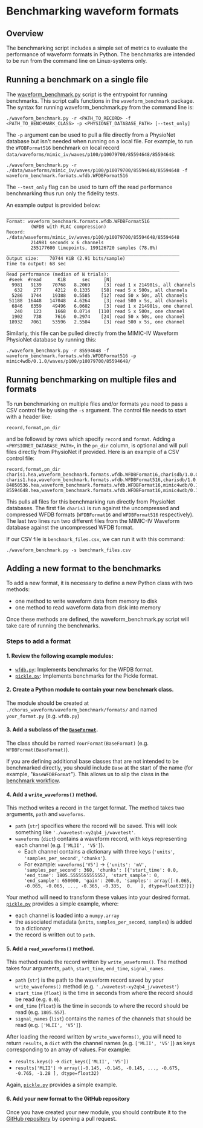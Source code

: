 # Benchmarking waveform formats

## Overview

The benchmarking script includes a simple set of metrics to evaluate the performance of waveform formats in Python. The benchmarks are intended to be run from the command line on Linux-systems only.

## Running a benchmark on a single file

The [waveform_benchmark.py](./waveform_benchmark.py) script is the entrypoint for running benchmarks. This script calls functions in the `waveform_benchmark` package. The syntax for running waveform_benchmark.py from the command line is: 

```
./waveform_benchmark.py -r <PATH_TO_RECORD> -f <PATH_TO_BENCHMARK_CLASS> -p <PHYSIONET_DATABASE_PATH> [--test_only]
```

The `-p` argument can be used to pull a file directly from a PhysioNet database but isn't needed when running on a local file. For example, to run the `WFDBFormat516` benchmark on local record `data/waveforms/mimic_iv/waves/p100/p10079700/85594648/85594648`:

```
./waveform_benchmark.py -r ./data/waveforms/mimic_iv/waves/p100/p10079700/85594648/85594648 -f waveform_benchmark.formats.wfdb.WFDBFormat516
```

The `--test_only` flag can be used to turn off the read performance benchmarking thus run only the fidelity tests.

An example output is provided below:

```
________________________________________________________________
Format: waveform_benchmark.formats.wfdb.WFDBFormat516
         (WFDB with FLAC compression)
Record: ./data/waveforms/mimic_iv/waves/p100/p10079700/85594648/85594648
         214981 seconds x 6 channels
         255177600 timepoints, 199126720 samples (78.0%)
________________________________________________________________
Output size:    70744 KiB (2.91 bits/sample)
Time to output: 68 sec
________________________________________________________________
Read performance (median of N trials):
 #seek  #read      KiB      sec     [N]
  9981   9139    70768   8.2069     [3] read 1 x 214981s, all channels
   632    277     4212   0.1335    [58] read 5 x 500s, all channels
  5286   1744    19388   0.5585    [12] read 50 x 50s, all channels
 51188  16448   147048   4.6264     [3] read 500 x 5s, all channels
  6846   6359    49496   6.0602     [3] read 1 x 214981s, one channel
   240    123     1668   0.0714   [110] read 5 x 500s, one channel
  1902    738     7616   0.2974    [24] read 50 x 50s, one channel
 18932   7061    53596   2.5504     [3] read 500 x 5s, one channel
```

Similarly, this file can be pulled directly from the MIMIC-IV Waveform PhysioNet database by running this:

```
./waveform_benchmark.py -r 85594648 -f waveform_benchmark.formats.wfdb.WFDBFormat516 -p mimic4wdb/0.1.0/waves/p100/p10079700/85594648/
```

## Running benchmarking on multiple files and formats

To run benchmarking on multiple files and/or formats you need to pass a CSV control file by using the `-s` argument. The control file needs to start with a header like:

`record,format,pn_dir`

and be followed by rows which specify `record` and `format`. Adding a `<PHYSIONET_DATABASE_PATH>`, in the `pn_dir` column, is optional and will pull files directly from PhysioNet if provided. Here is an example of a CSV control file:

```
record,format,pn_dir
charis1.hea,waveform_benchmark.formats.wfdb.WFDBFormat16,charisdb/1.0.0/
charis1.hea,waveform_benchmark.formats.wfdb.WFDBFormat516,charisdb/1.0.0/
84050536.hea,waveform_benchmark.formats.wfdb.WFDBFormat16,mimic4wdb/0.1.0/waves/p100/p10082591/84050536/
85594648.hea,waveform_benchmark.formats.wfdb.WFDBFormat16,mimic4wdb/0.1.0/waves/p100/p10079700/85594648/
```

This pulls all files for this benchmarking run directly from PhysioNet databases. The first file `charis1` is run against the uncompressed and compressed WFDB formats (`WFDBFormat16` and `WFDBFormat516` respectively). The last two lines run two different files from the MIMIC-IV Waveform database against the uncompressed WFDB format.

If our CSV file is `benchmark_files.csv`, we can run it with this command:
```
./waveform_benchmark.py -s benchmark_files.csv
```

## Adding a new format to the benchmarks

To add a new format, it is necessary to define a new Python class with two methods:

- one method to write waveform data from memory to disk
- one method to read waveform data from disk into memory

Once these methods are defined, the waveform_benchmark.py script will take care of running the benchmarks.

### Steps to add a format

#### 1. Review the following example modules:

  - [`wfdb.py`](./waveform_benchmark/formats/wfdb.py): Implements benchmarks for the WFDB format. 
  - [`pickle.py`](./waveform_benchmark/formats/pickle.py): Implements benchmarks for the Pickle format.

#### 2. Create a Python module to contain your new benchmark class.

The module should be created at `./chorus_waveform/waveform_benchmark/formats/` and named `your_format.py` (e.g. `wfdb.py`)

#### 3. Add a subclass of the [`BaseFormat`](./waveform_benchmark/formats/base.py).

The class should be named `YourFormat(BaseFormat)` (e.g. `WFDBFormat(BaseFormat)`). 

If you are defining additional base classes that are not intended to be benchmarked directly, you should include `Base` at the start of the name (for example, "`BaseWFDBFormat`"). This allows us to slip the class in the [benchmark workflow](https://github.com/chorus-ai/chorus_waveform/blob/main/.github/workflows/benchmark.yml).

#### 4. Add a `write_waveforms()` method.

This method writes a record in the target format. The method takes two arguments, `path` and `waveforms`.

  - `path` (`str`) specifies where the record will be saved. This will look something like `'./wavetest-xy2qb4_j/wavetest'`.
  - `waveforms` (`dict`) contains a waveform record, with keys representing each channel (e.g. `['MLII', 'V5']`). 
    - Each channel contains a dictionary with three keys (`'units'`, `'samples_per_second'`, `'chunks'`).
    - For example: `waveforms['V5']` -> `{'units': 'mV', 'samples_per_second': 360, 'chunks': [{'start_time': 0.0, 'end_time': 1805.5555555555557, 'start_sample': 0, 'end_sample': 650000, 'gain': 200.0, 'samples': array([-0.065, -0.065, -0.065, ..., -0.365, -0.335,  0.   ], dtype=float32)}]}`

Your method will need to transform these values into your desired format. [`pickle.py`](./waveform_benchmark/formats/pickle.py) provides a simple example, where: 

- each channel is loaded into a `numpy.array`
- the associated metadata (`units`, `samples_per_second`, `samples`) is added to a dictionary
- the record is written out to `path`.

#### 5. Add a `read_waveforms()` method.

This method reads the record written by `write_waveforms()`. The method takes four arguments, `path`, `start_time`, `end_time`, `signal_names`.

  - `path` (`str`) is the path to the waveform record saved by your `write_waveforms()` method (e.g. `'./wavetest-xy2qb4_j/wavetest'`)
  - `start_time` (`float`) is the time in seconds from where the record should be read (e.g. `0.0`).
  - `end_time` (`float`) is the time in seconds to where the record should be read (e.g. `1805.557`).
  - `signal_names` (`list`) contains the names of the channels that should be read (e.g. `['MLII', 'V5']`).

After loading the record written by `write_waveforms()`, you will need to return `results`, a `dict` with the channel names (e.g. `['MLII', 'V5']`) as keys corresponding to an array of values. For example:
  - `results.keys()` -> `dict_keys(['MLII', 'V5'])`
  - `results['MLII']` -> `array([-0.145, -0.145, -0.145, ..., -0.675, -0.765, -1.28 ], dtype=float32)`

Again, [`pickle.py`](./waveform_benchmark/formats/pickle.py) provides a simple example.

#### 6. Add your new format to the GitHub repository

Once you have created your new module, you should contribute it to the [GitHub repository](https://github.com/chorus-ai/chorus_waveform/) by opening a pull request.
